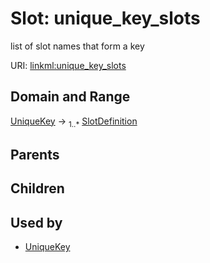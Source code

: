 
# Slot: unique_key_slots


list of slot names that form a key

URI: [linkml:unique_key_slots](https://w3id.org/linkml/unique_key_slots)


## Domain and Range

[UniqueKey](UniqueKey.md) &#8594;  <sub>1..\*</sub> [SlotDefinition](SlotDefinition.md)

## Parents


## Children


## Used by

 * [UniqueKey](UniqueKey.md)
